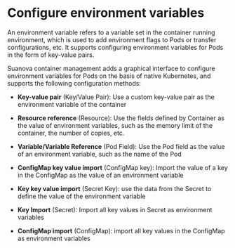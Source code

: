 # Configure environment variables

An environment variable refers to a variable set in the container running environment, which is used to add environment flags to Pods or transfer configurations, etc. It supports configuring environment variables for Pods in the form of key-value pairs.

Suanova container management adds a graphical interface to configure environment variables for Pods on the basis of native Kubernetes, and supports the following configuration methods:

- **Key-value pair** (Key/Value Pair): Use a custom key-value pair as the environment variable of the container

- **Resource reference** (Resource): Use the fields defined by Container as the value of environment variables, such as the memory limit of the container, the number of copies, etc.

- **Variable/Variable Reference** (Pod Field): Use the Pod field as the value of an environment variable, such as the name of the Pod

- **ConfigMap key value import** (ConfigMap key): Import the value of a key in the ConfigMap as the value of an environment variable

- **Key key value import** (Secret Key): use the data from the Secret to define the value of the environment variable

- **Key Import** (Secret): Import all key values ​​in Secret as environment variables

- **ConfigMap import** (ConfigMap): import all key values ​​in the ConfigMap as environment variables